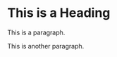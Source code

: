 <!DOCTYPE html>
<html>
<head>
<style>

</style>
</head>
<body>

<h1>This is a Heading</h1>
<p>This is a paragraph.</p>
<p>This is another paragraph.</p>

</body>
</html>
